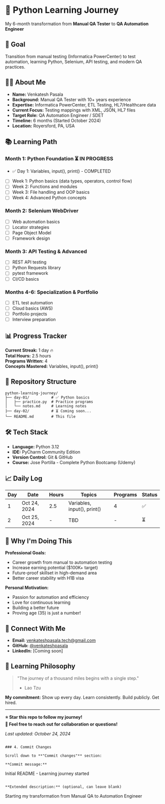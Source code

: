 # 🐍 Python Learning Journey

My 6-month transformation from **Manual QA Tester** to **QA Automation Engineer**

## 🎯 Goal
Transition from manual testing (Informatica PowerCenter) to test automation, learning Python, Selenium, API testing, and modern QA practices.

## 👨‍💻 About Me
- **Name:** Venkatesh Pasala
- **Background:** Manual QA Tester with 10+ years experience
- **Expertise:** Informatica PowerCenter, ETL Testing, HL7/Healthcare data
- **Current Focus:** Testing mappings with XML, JSON, HL7 files
- **Target Role:** QA Automation Engineer / SDET
- **Timeline:** 6 months (Started October 2024)
- **Location:** Royersford, PA, USA

## 📚 Learning Path

### Month 1: Python Foundation ⏳ IN PROGRESS
- ✅ Day 1: Variables, input(), print() - COMPLETED
- [ ] Week 1: Python basics (data types, operators, control flow)
- [ ] Week 2: Functions and modules
- [ ] Week 3: File handling and OOP basics
- [ ] Week 4: Advanced Python concepts

### Month 2: Selenium WebDriver
- [ ] Web automation basics
- [ ] Locator strategies
- [ ] Page Object Model
- [ ] Framework design

### Month 3: API Testing & Advanced
- [ ] REST API testing
- [ ] Python Requests library
- [ ] pytest framework
- [ ] CI/CD basics

### Months 4-6: Specialization & Portfolio
- [ ] ETL test automation
- [ ] Cloud basics (AWS)
- [ ] Portfolio projects
- [ ] Interview preparation

## 📊 Progress Tracker

**Current Streak:** 1 day 🔥  
**Total Hours:** 2.5 hours  
**Programs Written:** 4  
**Concepts Mastered:** Variables, input(), print()

## 📁 Repository Structure
```
python-learning-journey/
├── day-01/          # ✅ Python basics
│   ├── practice.py  # Practice programs
│   └── notes.md     # Learning notes
├── day-02/          # ⏳ Coming soon...
└── README.md        # This file
```

## 🛠️ Tech Stack
- **Language:** Python 3.12
- **IDE:** PyCharm Community Edition
- **Version Control:** Git & GitHub
- **Course:** Jose Portilla - Complete Python Bootcamp (Udemy)

## 📈 Daily Log

| Day | Date | Hours | Topics | Programs | Status |
|-----|------|-------|--------|----------|--------|
| 1 | Oct 24, 2024 | 2.5 | Variables, input(), print() | 4 | ✅ |
| 2 | Oct 25, 2024 | - | TBD | - | ⏳ |

## 🎯 Why I'm Doing This

**Professional Goals:**
- Career growth from manual to automation testing
- Increase earning potential ($100K+ target)
- Future-proof skillset in high-demand area
- Better career stability with H1B visa

**Personal Motivation:**
- Passion for automation and efficiency
- Love for continuous learning
- Building a better future
- Proving age (35) is just a number!

## 🔗 Connect With Me
- **Email:** venkateshpasala.tech@gmail.com
- **GitHub:** [@venkateshpasala](https://github.com/venkateshpasala)
- **LinkedIn:** [Coming soon]

## 📜 Learning Philosophy

> "The journey of a thousand miles begins with a single step."  
> - Lao Tzu

**My commitment:** Show up every day. Learn consistently. Build publicly. Get hired.

---

**⭐ Star this repo to follow my journey!**  
**💬 Feel free to reach out for collaboration or questions!**

*Last updated: October 24, 2024*
```

### 4. Commit Changes

Scroll down to **"Commit changes"** section:

**Commit message:**
```
Initial README - Learning journey started
```

**Extended description:** (optional, can leave blank)
```
Starting my transformation from Manual QA to Automation Engineer
